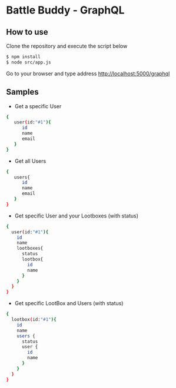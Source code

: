 # Battle Buddy - GraphQL

## How to use

Clone the repository and execute the script below

```sh
$ npm install 
$ node src/app.js
``` 

Go to your browser and type address [http://localhost:5000/graphql](http://localhost:5000/graphql)

## Samples 

* Get a specific User

```sh
{
   user(id:"#1"){
      id
      name
      email
   }
}
```

* Get all Users

```sh
{
   users{
      id
      name
      email
   }
}
```

* Get specific User and your Lootboxes (with status)

```sh
{
  user(id:"#1"){
    id
    name
    lootboxes{
      status
      lootbox{
        id
        name
      }
    }
  }
}
```

* Get specific LootBox and Users (with status)

```sh
{
  lootbox(id:"#1"){
    id
    name
    users {
      status
      user {
        id
        name
      }
    }
  }
}
```